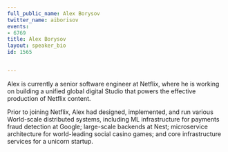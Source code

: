 ---
full_public_name: Alex Borysov
twitter_name: aiborisov
events:
- 6769
title: Alex Borysov
layout: speaker_bio
id: 1565

---
Alex is currently a senior software engineer at Netflix, where he is working on building a unified global digital Studio that powers the effective production of Netflix content. 

Prior to joining Netflix, Alex had designed, implemented, and run various World-scale distributed systems, including ML infrastructure for payments fraud detection at Google; large-scale backends at Nest; microservice architecture for world-leading social casino games; and core infrastructure services for a unicorn startup.